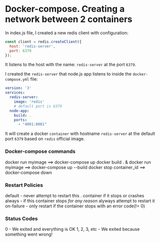 # Docker-compose. Creating a network between 2 containers

In index.js file, I created a new redis client with configuration:
```js
const client = redis.createClient({
  host: 'redis-server',
  port: 6379
});
```
It listens to the host with the name: `redis-server` at the port `6379`.

I created the `redis-server` that node.js app listens to inside the `docker-compose.yml` file:
```yml
version: '3'
services:
  redis-server:
    image: 'redis'
    # default port is 6379
  node-app:
    build: .
    ports:
      - "4001:8081"
```
It will create a docker `container` with hostname `redis-server` at the default port `6379` based on `redis` official image.

### Docker-compose commands
docker run myimage ==> docker-compose up
docker build . & docker run myimage ==> docker-compose up --build
docker stop container_id ==> docker-compose down

### Restart Policies
default - never attempt to restart this . container if it stops or crashes
always - if this container stops *for any reason* alyways attempt to restart it
on-failure - only restart if the container stops with an error code(!= 0)

### Status Codes
0 - We exited and everything is OK
1, 2, 3, etc - We exited because something went wrong!